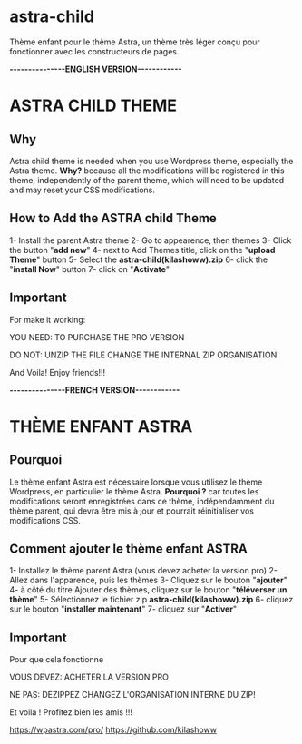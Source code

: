 # astra-child
Thème enfant pour le thème Astra, un thème très léger conçu pour fonctionner avec les constructeurs de pages.


<strong>---------------ENGLISH VERSION------------</strong>

<h1>ASTRA CHILD THEME</h1>

<h2>Why</h2>
Astra child theme is needed when you use Wordpress theme, especially the Astra theme. 
<strong>Why?</strong> because all the modifications will be registered in this theme, independently of the parent theme, which will need to be updated and may reset your CSS modifications.

<h2>How to Add the ASTRA child Theme</h2>
1- Install the parent Astra theme 
2- Go to appearence, then themes
3- Click the button "<strong>add new</strong>"
4- next to Add Themes title, click on the "<strong>upload Theme</strong>" button
5- Select the <strong>astra-child(kilashoww).zip</strong> 
6- click the "<strong>install Now</strong>" button
7- click on "<strong>Activate</strong>"

<h2>Important</h2>

For make it working:

YOU NEED:
TO PURCHASE THE PRO VERSION

DO NOT:
UNZIP THE FILE
CHANGE THE INTERNAL ZIP ORGANISATION


And Voila! Enjoy friends!!!


<strong>---------------FRENCH VERSION------------</strong>

<h1>THÈME ENFANT ASTRA</h1>

<h2>Pourquoi</h2>
Le thème enfant Astra est nécessaire lorsque vous utilisez le thème Wordpress, en particulier le thème Astra.
<strong>Pourquoi ?</strong> car toutes les modifications seront enregistrées dans ce thème, indépendamment du thème parent, qui devra être mis à jour et pourrait réinitialiser vos modifications CSS.

<h2>Comment ajouter le thème enfant ASTRA</h2>
1- Installez le thème parent Astra (vous devez acheter la version pro)
2- Allez dans l'apparence, puis les thèmes
3- Cliquez sur le bouton "<strong>ajouter</strong>"
4- à côté du titre Ajouter des thèmes, cliquez sur le bouton "<strong>téléverser un thème</strong>"
5- Sélectionnez le fichier zip <strong>astra-child(kilashoww).zip</strong>
6- cliquez sur le bouton "<strong>installer maintenant</strong>"
7- cliquez sur "<strong>Activer</strong>"

<h2>Important</h2>

Pour que cela fonctionne

VOUS DEVEZ:
ACHETER LA VERSION PRO

NE PAS:
DEZIPPEZ 
CHANGEZ L'ORGANISATION INTERNE DU ZIP!


Et voila ! Profitez bien les amis !!!


https://wpastra.com/pro/
https://github.com/kilashoww

